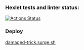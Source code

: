 ### Hexlet tests and linter status:

[![Actions Status](https://github.com/di-iv/layout-designer-project-lvl1/workflows/hexlet-check/badge.svg)](https://github.com/di-iv/layout-designer-project-lvl1/actions)

### Deploy

[damaged-trick.surge.sh](https://damaged-trick.surge.sh/)

